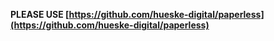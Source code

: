 **PLEASE USE [https://github.com/hueske-digital/paperless](https://github.com/hueske-digital/paperless)**
